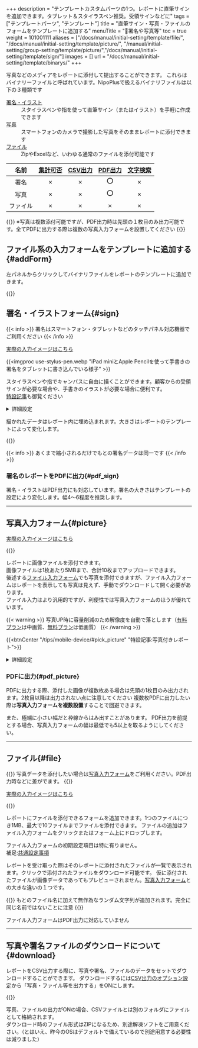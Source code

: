 +++
description = "テンプレートカスタムパーツの1つ。レポートに直筆サインを追加できます。タブレット＆スタイラスペン推奨。受領サインなどに"
tags = ["テンプレートパーツ", "テンプレート"]
title = "直筆サイン・写真・ファイルのフォームをテンプレートに追加する"
menuTitle = "🧩署名や写真等"
toc = true
weight = 101001111
aliases = ["/docs/manual/initial-setting/template/file/", "/docs/manual/initial-setting/template/picture/", "/manual/initial-setting/group-setting/template/picture/","/docs/manual/initial-setting/template/sign/"]
images = []
url = "/docs/manual/initial-setting/template/binarys/"
+++

写真などのメディアをレポートに添付して提出することができます。
これらはバイナリーファイルと呼ばれています。NipoPlusで扱えるバイナリファイルは以下の３種類です

<dl class="basic">
<dt><a href="#sign">署名・イラスト</a></dt>
<dd>スタイラスペンや指を使って直筆サイン（またはイラスト）を手軽に作成できます</dd>
<dt><a href="#picture">写真</a></dt>
<dd>スマートフォンのカメラで撮影した写真をそのままレポートに添付できます</dd>
<dt><a href="#file">ファイル</a></dt>
<dd>ZipやExcelなど、いわゆる通常のファイルを添付可能です</dd>
</dl>



名前|[集計可否](/docs/manual/analytics/)|[CSV出力](/docs/manual/analytics/csv/)|[PDF出力](/docs/manual/read-report/state/#pdf_export)|[文字検索](/docs/manual/read-report/list/#searchFunction)|
|:---:|:---:|:---:|:---:|:---:|
|署名|✗|✗|⭕|✗|
|写真|✗|✗|⭕|✗|
|ファイル|✗|✗|✗|✗|

{{<warning>}}
※写真は複数添付可能ですが、PDF出力時は先頭の１枚目のみ出力可能です。全てPDFに出力する際は複数の写真入力フォームを設置してください
{{</warning>}}


## ファイル系の入力フォームをテンプレートに追加する{#addForm}

左パネルからクリックしてバイナリファイルをレポートのテンプレートに追加できます。

{{<icatch filename="add-binary" msg="左のパーツリストからバイナリ関係のパーツを追加します。緑色がバイナリ系です">}}



## 署名・イラストフォーム{#sign}

{{< info >}}
署名はスマートフォン・タブレットなどのタッチパネル対応機器でご利用ください
{{< /info >}}



[実際の入力イメージはこちら](/docs/manual/write-report/parts/#sign)


{{<imgproc use-stylus-pen.webp "iPad miniとApple Pencilを使って手書きの署名をタブレットに書き込んでいる様子" >}}

スタイラスペンや指でキャンバスに自由に描くことができます。顧客からの受領サインが必要な場合や、手書きのイラストが必要な場合に便利です。  
[特設記事](/tips/mobile-device/#draw_sign)も御覧ください



<details class="mb-5">
  <summary>詳細設定</summary>

<dl class="basic">
  <dt><a href="/tips/required/">入力必須</a></dt>
  <dd>これがONの場合、イラストが描画されていないとレポートの提出ができません</dd>
  <dt>キャンバスサイズ</dt>
  <dd>以下から選択します。<ul><li>署名サイズ</li><li>全画面サイズ</li></ul>全画面サイズでは色変え機能も利用可能です。</dd>
</dl>

補足:[共通設定事項](/docs/manual/initial-setting/template/make/#common_setting)


</details>

描かれたデータはレポート内に埋め込まれます。大きさはレポートのテンプレートによって変化します。

{{<icatch filename="sign-post" msg="テンプレートの幅によって大きさが変わって見えます" alice="here">}}

{{< info >}}
あくまで縮小されるだけでもとの署名データは同一です
{{< /info >}}



### 署名のレポートをPDFに出力{#pdf_sign}

署名・イラストはPDF出力にも対応しています。署名の大きさはテンプレートの設定により変化します。幅4〜6程度を推奨します。


---

## 写真入力フォーム{#picture}


[実際の入力イメージはこちら](/docs/manual/write-report/parts/#picture)


{{<icatch filename="posted1" msg="スマホならカメラでパシャ。そのまま添付のお手軽さ"  alice="phone">}}



レポートに画像ファイルを添付できます。  
画像ファイルは1枚あたり5MBまで、合計10枚までアップロードできます。  
後述する[ファイル入力フォーム](#file)でも写真を添付できますが、ファイル入力フォームはレポートを表示しても写真は見えず、手動でダウンロードして開く必要があります。  
ファイル入力はより汎用的ですが、利便性では写真入力フォームのほうが優れています。


{{< warning >}}
写真UP時に容量削減のため解像度を自動で落とします（[有料プラン](/docs/price/_about/#fee)は中画質、[無料プラン](/docs/price/_about/#free)は低画質）
{{< /warning >}}


{{<btnCenter "/tips/mobile-device/#pick_picture" "特設記事:写真付きレポート">}}


<details>
  <summary>詳細設定</summary>
<dl class="basic">
  <dt><a href="/tips/required/">入力必須</a></dt>
  <dd>これがONの場合、ファイルが添付されていない場合レポートの提出ができなくなります</dd>
</dl>

補足:[共通設定事項](/docs/manual/initial-setting/template/make/#common_setting)

</details>








### PDFに出力{#pdf_picture}

PDFに出力する際、添付した画像が複数枚ある場合は先頭の1枚目のみ出力されます。2枚目以降は出力されない点に注意してください
複数枚PDFに出力したい際は**写真入力フォームを複数設置**することで回避できます。

また、極端に小さい幅だと枠線からはみ出すことがあります。
PDF出力を前提とする場合、写真入力フォームの幅は最低でも5以上を取るようにしてください。





---

## ファイル{#file}

{{<info>}}
写真データを添付したい場合は[写真入力フォーム](/docs/manual/initial-setting/template/binarys/#picture)をご利用ください。PDF出力時などに差がでます。
{{</info>}}


[実際の入力イメージはこちら](/docs/manual/write-report/parts/#file)

{{<icatch filename="file-post" msg="添付されたファイルはクリックしてローカルにダウンロードして使用できます" alice="ok">}}


レポートにファイルを添付できるフォームを追加できます。1つのファイルにつき1MB、最大で10ファイルまでファイルを添付できます。
ファイルの追加はファイル入力フォームをクリックまたはフォーム上にドロップします。  

ファイル入力フォームの初期設定項目は特に有りません。  
補足:[共通設定事項](/docs/manual/initial-setting/template/make/#common_setting)

レポートを受け取った際はそのレポートに添付されたファイルが一覧で表示されます。クリックで添付されたファイルをダウンロード可能です。
仮に添付されたファイルが画像データであってもプレビューされません。[写真入力フォーム](/docs/manual/initial-setting/template/binarys/#picture)との大きな違いの１つです。


{{<warning>}}
もとのファイル名に加えて無作為なランダム文字列が追加されます。完全に同じ名前ではないことに注意
{{</warning>}}


ファイル入力フォームはPDF出力に対応していません


---

## 写真や署名ファイルのダウンロードについて{#download}

レポートをCSV出力する際に、写真や署名、ファイルのデータをセットでダウンロードすることができます。
ダウンロードするには[CSV出力のオプション設定](/docs/manual/analytics/csvoption/)から「写真・ファイル等を出力する」をONにします。  

{{<icatch filename="file-download" msg="デフォルトではファイルDLがOFFなので手動でONにする必要があります" alice="book">}}

写真、ファイルの出力がONの場合、CSVファイルとは別のフォルダにファイルとして格納されます。  
ダウンロード時のファイル形式はZIPになるため、別途解凍ソフトをご用意ください。（とはいえ、昨今のOSはデフォルトで備えているので別途用意する必要性は減りました）